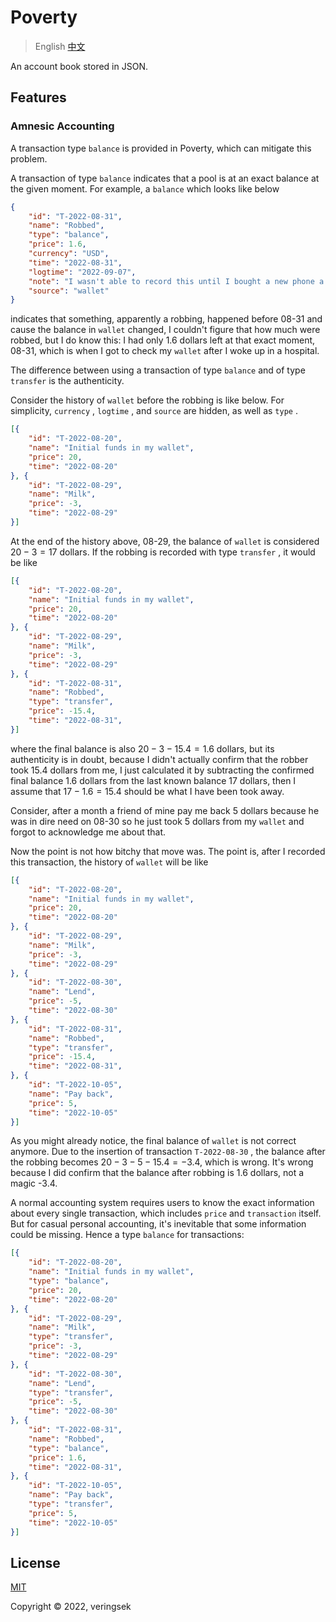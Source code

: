 # Poverty

> English [中文](./README-zh.md)

An account book stored in JSON.

## Features

### Amnesic Accounting

A transaction type `balance` is provided in Poverty, which can mitigate this problem.

A transaction of type `balance` indicates that a pool is at an exact balance at the given moment. For example, a `balance` which looks like below

```json
{
    "id": "T-2022-08-31",
    "name": "Robbed",
    "type": "balance",
    "price": 1.6,
    "currency": "USD",
    "time": "2022-08-31",
    "logtime": "2022-09-07",
    "note": "I wasn't able to record this until I bought a new phone a week after.",
    "source": "wallet"
}
```

indicates that something, apparently a robbing, happened before 08-31 and cause the balance in `wallet` changed, I couldn't figure that how much were robbed, but I do know this: I had only 1.6 dollars left at that exact moment, 08-31, which is when I got to check my `wallet` after I woke up in a hospital.

The difference between using a transaction of type `balance` and of type `transfer` is the authenticity.

Consider the history of `wallet` before the robbing is like below. For simplicity, `currency` , `logtime` , and `source` are hidden, as well as `type` .

```json
[{
    "id": "T-2022-08-20",
    "name": "Initial funds in my wallet",
    "price": 20,
    "time": "2022-08-20"
}, {
    "id": "T-2022-08-29",
    "name": "Milk",
    "price": -3,
    "time": "2022-08-29"
}]
```

At the end of the history above, 08-29, the balance of `wallet` is considered $20 - 3 = 17$ dollars. If the robbing is recorded with type `transfer` , it would be like

```json
[{
    "id": "T-2022-08-20",
    "name": "Initial funds in my wallet",
    "price": 20,
    "time": "2022-08-20"
}, {
    "id": "T-2022-08-29",
    "name": "Milk",
    "price": -3,
    "time": "2022-08-29"
}, {
    "id": "T-2022-08-31",
    "name": "Robbed",
    "type": "transfer",
    "price": -15.4,
    "time": "2022-08-31",
}]
```

where the final balance is also $20 - 3 - 15.4 = 1.6$ dollars, but its authenticity is in doubt, because I didn't actually confirm that the robber took 15.4 dollars from me, I just calculated it by subtracting the confirmed final balance 1.6 dollars from the last known balance 17 dollars, then I assume that $17 - 1.6 = 15.4$ should be what I have been took away.

Consider, after a month a friend of mine pay me back 5 dollars because he was in dire need on 08-30 so he just took 5 dollars from my `wallet` and forgot to acknowledge me about that. 

Now the point is not how bitchy that move was. The point is, after I recorded this transaction, the history of `wallet` will be like

```json
[{
    "id": "T-2022-08-20",
    "name": "Initial funds in my wallet",
    "price": 20,
    "time": "2022-08-20"
}, {
    "id": "T-2022-08-29",
    "name": "Milk",
    "price": -3,
    "time": "2022-08-29"
}, {
    "id": "T-2022-08-30",
    "name": "Lend",
    "price": -5,
    "time": "2022-08-30"
}, {
    "id": "T-2022-08-31",
    "name": "Robbed",
    "type": "transfer",
    "price": -15.4,
    "time": "2022-08-31",
}, {
    "id": "T-2022-10-05",
    "name": "Pay back",
    "price": 5,
    "time": "2022-10-05"
}]
```

As you might already notice, the final balance of `wallet` is not correct anymore. Due to the insertion of transaction `T-2022-08-30` , the balance after the robbing becomes $20 - 3 - 5 - 15.4 = -3.4$, which is wrong. It's wrong because I did confirm that the balance after robbing is 1.6 dollars, not a magic -3.4.

A normal accounting system requires users to know the exact information about every single transaction, which includes `price` and `transaction` itself. But for casual personal accounting, it's inevitable that some information could be missing. Hence a type `balance` for transactions:

```json
[{
    "id": "T-2022-08-20",
    "name": "Initial funds in my wallet",
    "type": "balance",
    "price": 20,
    "time": "2022-08-20"
}, {
    "id": "T-2022-08-29",
    "name": "Milk",
    "type": "transfer",
    "price": -3,
    "time": "2022-08-29"
}, {
    "id": "T-2022-08-30",
    "name": "Lend",
    "type": "transfer",
    "price": -5,
    "time": "2022-08-30"
}, {
    "id": "T-2022-08-31",
    "name": "Robbed",
    "type": "balance",
    "price": 1.6,
    "time": "2022-08-31",
}, {
    "id": "T-2022-10-05",
    "name": "Pay back",
    "type": "transfer",
    "price": 5,
    "time": "2022-10-05"
}]
```

## License

[MIT](http://opensource.org/licenses/MIT)

Copyright © 2022, veringsek
